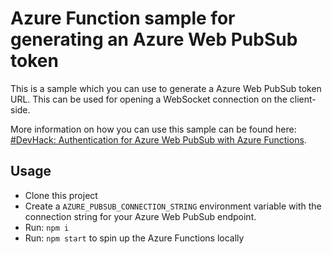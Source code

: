 # Azure Function sample for generating an Azure Web PubSub token

This is a sample which you can use to generate a Azure Web PubSub token URL. This can be used for opening a WebSocket connection on the client-side.

More information on how you can use this sample can be found here: [#DevHack: Authentication for Azure Web PubSub with Azure Functions](https://www.eliostruyf.com/devhack-authentication-azure-web-pubsub-azure-functions/).

## Usage

- Clone this project
- Create a `AZURE_PUBSUB_CONNECTION_STRING` environment variable with the connection string for your Azure Web PubSub endpoint.
- Run: `npm i`
- Run: `npm start` to spin up the Azure Functions locally